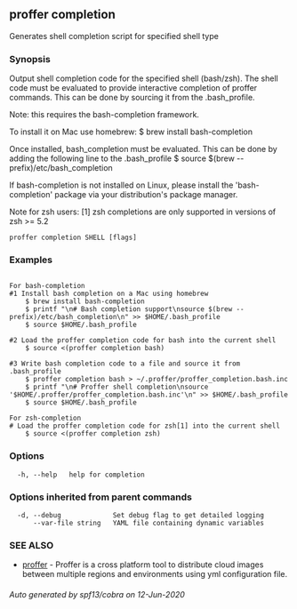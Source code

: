 ## proffer completion

Generates shell completion script for specified shell type

### Synopsis


Output shell completion code for the specified shell (bash/zsh).
The shell code must be evaluated to provide interactive
completion of proffer commands. This can be done by sourcing it from
the .bash_profile.

Note: this requires the bash-completion framework.

To install it on Mac use homebrew:
	$ brew install bash-completion

Once installed, bash_completion must be evaluated. This can be done by adding the
following line to the .bash_profile
	$ source $(brew --prefix)/etc/bash_completion

If bash-completion is not installed on Linux, please install the 'bash-completion' package
via your distribution's package manager.

Note for zsh users: [1] zsh completions are only supported in versions of zsh >= 5.2

```
proffer completion SHELL [flags]
```

### Examples

```

For bash-completion
#1 Install bash completion on a Mac using homebrew
	$ brew install bash-completion
	$ printf "\n# Bash completion support\nsource $(brew --prefix)/etc/bash_completion\n" >> $HOME/.bash_profile
	$ source $HOME/.bash_profile

#2 Load the proffer completion code for bash into the current shell
	$ source <(proffer completion bash)

#3 Write bash completion code to a file and source it from .bash_profile
	$ proffer completion bash > ~/.proffer/proffer_completion.bash.inc
	$ printf "\n# Proffer shell completion\nsource '$HOME/.proffer/proffer_completion.bash.inc'\n" >> $HOME/.bash_profile
	$ source $HOME/.bash_profile

For zsh-completion
# Load the proffer completion code for zsh[1] into the current shell
	$ source <(proffer completion zsh)
```

### Options

```
  -h, --help   help for completion
```

### Options inherited from parent commands

```
  -d, --debug             Set debug flag to get detailed logging
      --var-file string   YAML file containing dynamic variables
```

### SEE ALSO

* [proffer](proffer.md)	 - Proffer is a cross platform tool to distribute cloud images between multiple regions and environments using yml configuration file.

###### Auto generated by spf13/cobra on 12-Jun-2020
